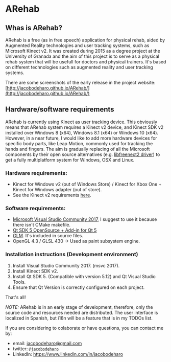 # ARehab
##  Whas is ARehab?

ARehab is a free (as in free speech) application for physical rehab, aided by Augmented Reality technologies and user tracking systems, such as Microsoft Kinect v2. It was created during 2015 as a degree project at the University of Granada and the aim of this project is to serve as a physical rehab system that will be usefull for doctors and physical trainers. It's based on different technologies such as augmented reality and user tracking systems.

There are some screenshots of the early release in the project website: [http://jacobodeharo.github.io/ARehab/](http://jacobodeharo.github.io/ARehab/) 

## Hardware/software requirements

ARehab is currently using Kinect as user tracking device. This obviously means that ARehab system requires a Kinect v2 device, and Kinect SDK v2 installed over Windows 8 (x64), Windows 8.1 (x64) or Windows 10 (x64). However, in a near future, I would like to add more hardware devices for specific body parts, like Leap Motion, commonly used for tracking the hands and fingers. The aim is gradually replacing of all the Microsoft components by their open source alternatives (e.g. [libfreenect2 driver](https://github.com/OpenKinect/libfreenect2)) to get a fully multiplatform system for Windows, OSX and Linux.

### Hardware requirements:
* Kinect for Windows v2 (out of Windows Store) / Kinect for Xbox One + Kinect for Windows adapter (out of store).
* See the Kinect v2 requirements [here](https://msdn.microsoft.com/es-es/library/dn782036.aspx).

### Software requirements:
* [Microsoft Visual Studio Community 2017](https://visualstudio.microsoft.com/es/thank-you-downloading-visual-studio/?sku=Community&rel=15), I suggest to use it because there isn't CMake makefile.
* [Qt SDK 5 OpenSource + Add-in for Qt 5](http://www.qt.io/download-open-source/)
* [GLM](http://glm.g-truc.net/0.9.7/index.html). It's included in source files.
* OpenGL 4.3 / GLSL 430 -> Used as paint subsystem engine.

### Installation instructions (Development environment)
1. Install Visual Studio Community 2017. (msvc 2017).
2. Install Kinect SDK v2.
3. Install Qt SDK 5. (Compatible with version 5.12) and Qt Visual Studio Tools.
6. Ensure that Qt Version is correctly configured on each project.

That's all!

*NOTE:* ARehab is in an early stage of development, therefore, only the source code and resources needed are distributed. The user interface is localized in Spanish, but i18n will be a feature that is in my TODOs list. 

If you are considering to colaborate or have questions, you can contact me by:
- email: jacobodeharo@gmail.com
- twitter: [`@jacobodeharo`](http://twitter.com/jacobodeharo)
- LinkedIn: https://www.linkedin.com/in/jacobodeharo

